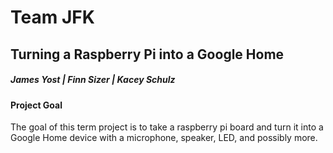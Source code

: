 # Team JFK
## Turning a Raspberry Pi into a Google Home
##### James Yost | Finn Sizer | Kacey Schulz

#### Project Goal
The goal of this term project is to take a raspberry pi board and turn it into a Google Home device with a microphone, speaker, LED, and possibly more.
